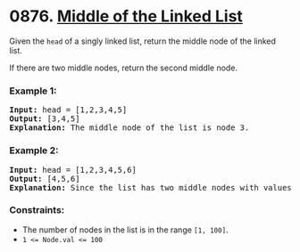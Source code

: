 # 0876. [Middle of the Linked List](https://leetcode.com/problems/middle-of-the-linked-list/?envType=study-plan&id=level-1)

Given the `head` of a singly linked list, return the middle node of the linked list.

If there are two middle nodes, return the second middle node.

### **Example 1:**

<pre>
<strong>Input:</strong> head = [1,2,3,4,5]
<strong>Output:</strong> [3,4,5]
<strong>Explanation:</strong> The middle node of the list is node 3.
</pre>

### **Example 2:**

<pre>
<strong>Input:</strong> head = [1,2,3,4,5,6]
<strong>Output:</strong> [4,5,6]
<strong>Explanation:</strong> Since the list has two middle nodes with values 3 and 4, we return the second one.
</pre>

### **Constraints:**

- The number of nodes in the list is in the range `[1, 100]`.
- `1 <= Node.val <= 100`
